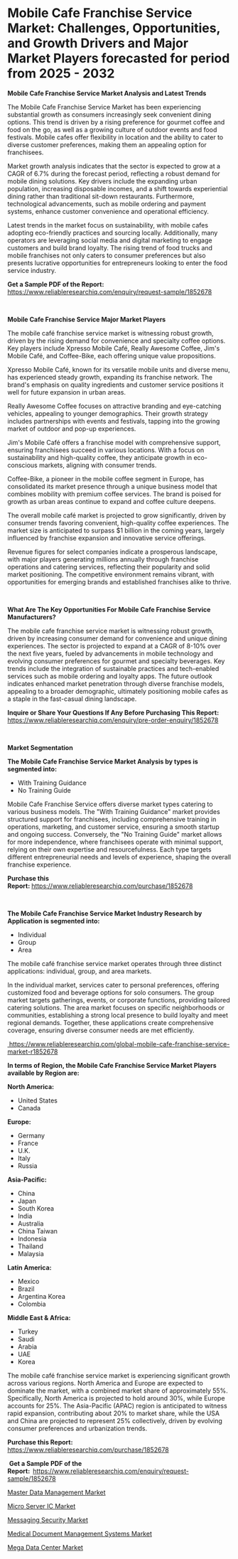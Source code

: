 <p><h1>Mobile Cafe Franchise Service Market: Challenges, Opportunities, and Growth Drivers and Major Market Players forecasted for period from 2025 - 2032</h1></p><p><strong>Mobile Cafe Franchise Service Market Analysis and Latest Trends</strong></p>
<p><p>The Mobile Cafe Franchise Service Market has been experiencing substantial growth as consumers increasingly seek convenient dining options. This trend is driven by a rising preference for gourmet coffee and food on the go, as well as a growing culture of outdoor events and food festivals. Mobile cafes offer flexibility in location and the ability to cater to diverse customer preferences, making them an appealing option for franchisees.</p><p>Market growth analysis indicates that the sector is expected to grow at a CAGR of 6.7% during the forecast period, reflecting a robust demand for mobile dining solutions. Key drivers include the expanding urban population, increasing disposable incomes, and a shift towards experiential dining rather than traditional sit-down restaurants. Furthermore, technological advancements, such as mobile ordering and payment systems, enhance customer convenience and operational efficiency.</p><p>Latest trends in the market focus on sustainability, with mobile cafes adopting eco-friendly practices and sourcing locally. Additionally, many operators are leveraging social media and digital marketing to engage customers and build brand loyalty. The rising trend of food trucks and mobile franchises not only caters to consumer preferences but also presents lucrative opportunities for entrepreneurs looking to enter the food service industry.</p></p>
<p><strong>Get a Sample PDF of the Report:&nbsp;</strong> <a href="https://www.reliableresearchiq.com/enquiry/request-sample/1852678?utm_campaign=1870&utm_medium=2&utm_source=Github&utm_content=ia&utm_term=11032025&utm_id=mobile-cafe-franchise-service">https://www.reliableresearchiq.com/enquiry/request-sample/1852678</a></p>
<p>&nbsp;</p>
<p><strong>Mobile Cafe Franchise Service Major Market Players</strong></p>
<p><p>The mobile café franchise service market is witnessing robust growth, driven by the rising demand for convenience and specialty coffee options. Key players include Xpresso Mobile Café, Really Awesome Coffee, Jim's Mobile Café, and Coffee-Bike, each offering unique value propositions.</p><p>Xpresso Mobile Café, known for its versatile mobile units and diverse menu, has experienced steady growth, expanding its franchise network. The brand's emphasis on quality ingredients and customer service positions it well for future expansion in urban areas.</p><p>Really Awesome Coffee focuses on attractive branding and eye-catching vehicles, appealing to younger demographics. Their growth strategy includes partnerships with events and festivals, tapping into the growing market of outdoor and pop-up experiences.</p><p>Jim's Mobile Café offers a franchise model with comprehensive support, ensuring franchisees succeed in various locations. With a focus on sustainability and high-quality coffee, they anticipate growth in eco-conscious markets, aligning with consumer trends.</p><p>Coffee-Bike, a pioneer in the mobile coffee segment in Europe, has consolidated its market presence through a unique business model that combines mobility with premium coffee services. The brand is poised for growth as urban areas continue to expand and coffee culture deepens.</p><p>The overall mobile café market is projected to grow significantly, driven by consumer trends favoring convenient, high-quality coffee experiences. The market size is anticipated to surpass $1 billion in the coming years, largely influenced by franchise expansion and innovative service offerings. </p><p>Revenue figures for select companies indicate a prosperous landscape, with major players generating millions annually through franchise operations and catering services, reflecting their popularity and solid market positioning. The competitive environment remains vibrant, with opportunities for emerging brands and established franchises alike to thrive.</p></p>
<p>&nbsp;</p>
<p><strong>What Are The Key Opportunities For Mobile Cafe Franchise Service Manufacturers?</strong></p>
<p><p>The mobile cafe franchise service market is witnessing robust growth, driven by increasing consumer demand for convenience and unique dining experiences. The sector is projected to expand at a CAGR of 8-10% over the next five years, fueled by advancements in mobile technology and evolving consumer preferences for gourmet and specialty beverages. Key trends include the integration of sustainable practices and tech-enabled services such as mobile ordering and loyalty apps. The future outlook indicates enhanced market penetration through diverse franchise models, appealing to a broader demographic, ultimately positioning mobile cafes as a staple in the fast-casual dining landscape.</p></p>
<p><strong>Inquire or Share Your Questions If Any Before Purchasing This Report:</strong> <a href="https://www.reliableresearchiq.com/enquiry/pre-order-enquiry/1852678?utm_campaign=1870&utm_medium=2&utm_source=Github&utm_content=ia&utm_term=11032025&utm_id=mobile-cafe-franchise-service">https://www.reliableresearchiq.com/enquiry/pre-order-enquiry/1852678</a></p>
<p>&nbsp;</p>
<p><strong>Market Segmentation</strong></p>
<p><strong>The Mobile Cafe Franchise Service Market Analysis by types is segmented into:</strong></p>
<p><ul><li>With Training Guidance</li><li>No Training Guide</li></ul></p>
<p><p>Mobile Cafe Franchise Service offers diverse market types catering to various business models. The "With Training Guidance" market provides structured support for franchisees, including comprehensive training in operations, marketing, and customer service, ensuring a smooth startup and ongoing success. Conversely, the "No Training Guide" market allows for more independence, where franchisees operate with minimal support, relying on their own expertise and resourcefulness. Each type targets different entrepreneurial needs and levels of experience, shaping the overall franchise experience.</p></p>
<p><strong>Purchase this Report:&nbsp;</strong><a href="https://www.reliableresearchiq.com/purchase/1852678?utm_campaign=1870&utm_medium=2&utm_source=Github&utm_content=ia&utm_term=11032025&utm_id=mobile-cafe-franchise-service">https://www.reliableresearchiq.com/purchase/1852678</a></p>
<p>&nbsp;</p>
<p><strong>The Mobile Cafe Franchise Service Market Industry Research by Application is segmented into:</strong></p>
<p><ul><li>Individual</li><li>Group</li><li>Area</li></ul></p>
<p><p>The mobile café franchise service market operates through three distinct applications: individual, group, and area markets. </p><p>In the individual market, services cater to personal preferences, offering customized food and beverage options for solo consumers. The group market targets gatherings, events, or corporate functions, providing tailored catering solutions. The area market focuses on specific neighborhoods or communities, establishing a strong local presence to build loyalty and meet regional demands. Together, these applications create comprehensive coverage, ensuring diverse consumer needs are met efficiently.</p></p>
<p><a href="https://www.reliableresearchiq.com/global-mobile-cafe-franchise-service-market-r1852678?utm_campaign=1870&utm_medium=2&utm_source=Github&utm_content=ia&utm_term=11032025&utm_id=mobile-cafe-franchise-service">&nbsp;https://www.reliableresearchiq.com/global-mobile-cafe-franchise-service-market-r1852678</a></p>
<p><strong>In terms of Region, the Mobile Cafe Franchise Service Market Players available by Region are:</strong></p>
<p>
    <p> <strong> North America: </strong>
        <ul>
            <li>United States</li>
            <li>Canada</li>
        </ul>
        </p> 
    <p> <strong> Europe: </strong>
        <ul>
            <li>Germany</li>
            <li>France</li>
            <li>U.K.</li>
            <li>Italy</li>
            <li>Russia</li>
        </ul>
        </p> 
    <p> <strong> Asia-Pacific: </strong>
        <ul>
            <li>China</li>
            <li>Japan</li>
            <li>South Korea</li>
            <li>India</li>
            <li>Australia</li>
            <li>China Taiwan</li>
            <li>Indonesia</li>
            <li>Thailand</li>
            <li>Malaysia</li>
        </ul>
        </p> 
    <p> <strong> Latin America: </strong>
        <ul>
            <li>Mexico</li>
            <li>Brazil</li>
            <li>Argentina Korea</li>
            <li>Colombia</li>
        </ul>
        </p> 
    <p> <strong> Middle East & Africa: </strong>
        <ul>
            <li>Turkey</li>
            <li>Saudi</li>
            <li>Arabia</li>
            <li>UAE</li>
            <li>Korea</li>
        </ul>
    </p>
    </p>
<p><p>The mobile café franchise service market is experiencing significant growth across various regions. North America and Europe are expected to dominate the market, with a combined market share of approximately 55%. Specifically, North America is projected to hold around 30%, while Europe accounts for 25%. The Asia-Pacific (APAC) region is anticipated to witness rapid expansion, contributing about 20% to market share, while the USA and China are projected to represent 25% collectively, driven by evolving consumer preferences and urbanization trends.</p></p>
<p><strong>Purchase this Report: </strong><a href="https://www.reliableresearchiq.com/purchase/1852678?utm_campaign=1870&utm_medium=2&utm_source=Github&utm_content=ia&utm_term=11032025&utm_id=mobile-cafe-franchise-service">https://www.reliableresearchiq.com/purchase/1852678</a></p>
<p>&nbsp;<strong>Get a Sample PDF of the Report:&nbsp;&nbsp;</strong><a href="https://www.reliableresearchiq.com/enquiry/request-sample/1852678?utm_campaign=1870&utm_medium=2&utm_source=Github&utm_content=ia&utm_term=11032025&utm_id=mobile-cafe-franchise-service">https://www.reliableresearchiq.com/enquiry/request-sample/1852678</a></p>
<p><strong></strong></p>
<p><p><a href="https://github.com/HobertDavis43/Market-Research-Report-List-1/blob/main/master-data-management-market.md?utm_campaign=1870&utm_medium=2&utm_source=Github&utm_content=ia&utm_term=11032025&utm_id=mobile-cafe-franchise-service">Master Data Management Market</a></p><p><a href="https://github.com/xanaanenkaly/Market-Research-Report-List-1/blob/main/micro-server-ic-market.md?utm_campaign=1870&utm_medium=2&utm_source=Github&utm_content=ia&utm_term=11032025&utm_id=mobile-cafe-franchise-service">Micro Server IC Market</a></p><p><a href="https://github.com/jaquelynhasenaue8/Market-Research-Report-List-1/blob/main/messaging-security-market.md?utm_campaign=1870&utm_medium=2&utm_source=Github&utm_content=ia&utm_term=11032025&utm_id=mobile-cafe-franchise-service">Messaging Security Market</a></p><p><a href="https://github.com/AlisaRowe24/Market-Research-Report-List-1/blob/main/medical-document-management-systems-market.md?utm_campaign=1870&utm_medium=2&utm_source=Github&utm_content=ia&utm_term=11032025&utm_id=mobile-cafe-franchise-service">Medical Document Management Systems Market</a></p><p><a href="https://github.com/arvelm4nthig/Market-Research-Report-List-1/blob/main/mega-data-center-market.md?utm_campaign=1870&utm_medium=2&utm_source=Github&utm_content=ia&utm_term=11032025&utm_id=mobile-cafe-franchise-service">Mega Data Center Market</a></p></p>